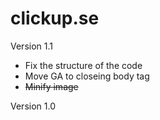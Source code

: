 # clickup.se

Version 1.1
* Fix the structure of the code
* Move GA to closeing body tag
* ~~Minify image~~

Version 1.0
